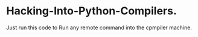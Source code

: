 # Hacking-Into-Python-Compilers.
Just run this code to Run any remote command into the cpmpiler machine.

